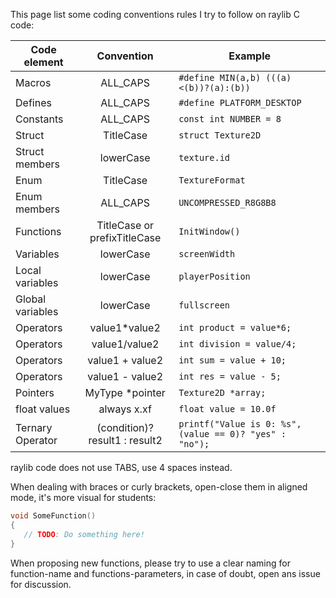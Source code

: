 This page list some coding conventions rules I try to follow on raylib C code:

Code element | Convention | Example
--- | :---: | ---
Macros | ALL_CAPS | `#define MIN(a,b) (((a)<(b))?(a):(b))`
Defines | ALL_CAPS | `#define PLATFORM_DESKTOP`
Constants | ALL_CAPS | `const int NUMBER = 8`
Struct | TitleCase | `struct Texture2D`
Struct members |lowerCase | `texture.id`
Enum | TitleCase | `TextureFormat`
Enum members | ALL_CAPS | `UNCOMPRESSED_R8G8B8`
Functions | TitleCase or prefixTitleCase | `InitWindow()`
Variables | lowerCase | `screenWidth`
Local variables | lowerCase | `playerPosition`
Global variables | lowerCase | `fullscreen`
Operators | value1*value2 | `int product = value*6;`
Operators | value1/value2 | `int division = value/4;`
Operators | value1 + value2 | `int sum = value + 10;`
Operators | value1 - value2 | `int res = value - 5;`
Pointers | MyType *pointer | `Texture2D *array;`
float values | always x.xf | `float value = 10.0f`
Ternary Operator | (condition)? result1 : result2 | `printf("Value is 0: %s", (value == 0)? "yes" : "no");`

raylib code does not use TABS, use 4 spaces instead.

When dealing with braces or curly brackets, open-close them in aligned mode, it's more visual for students:
```c
void SomeFunction()
{
   // TODO: Do something here!
}
```
When proposing new functions, please try to use a clear naming for function-name and functions-parameters, in case of doubt, open ans issue for discussion.
